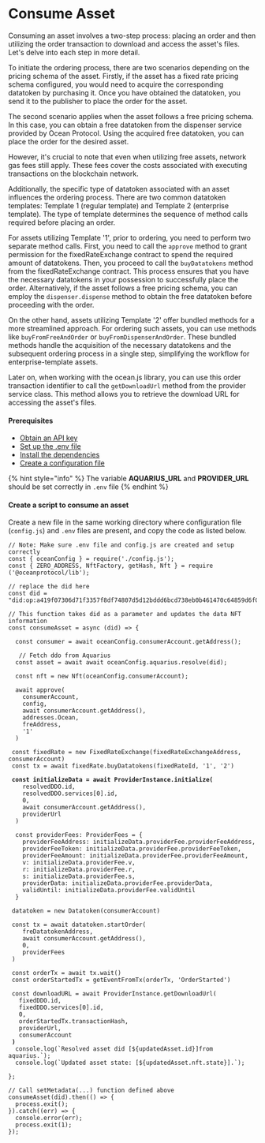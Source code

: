 # Consume Asset

Consuming an asset involves a two-step process: placing an order and then utilizing the order transaction to download and access the asset's files. Let's delve into each step in more detail.

To initiate the ordering process, there are two scenarios depending on the pricing schema of the asset. Firstly, if the asset has a fixed rate pricing schema configured, you would need to acquire the corresponding datatoken by purchasing it. Once you have obtained the datatoken, you send it to the publisher to place the order for the asset.

The second scenario applies when the asset follows a free pricing schema. In this case, you can obtain a free datatoken from the dispenser service provided by Ocean Protocol. Using the acquired free datatoken, you can place the order for the desired asset.

However, it's crucial to note that even when utilizing free assets, network gas fees still apply. These fees cover the costs associated with executing transactions on the blockchain network.

Additionally, the specific type of datatoken associated with an asset influences the ordering process. There are two common datatoken templates: Template 1 (regular template) and Template 2 (enterprise template). The type of template determines the sequence of method calls required before placing an order.

For assets utilizing Template '1', prior to ordering, you need to perform two separate method calls. First, you need to call the `approve` method to grant permission for the fixedRateExchange contract to spend the required amount of datatokens. Then, you proceed to call the `buyDatatokens` method from the fixedRateExchange contract. This process ensures that you have the necessary datatokens in your possession to successfully place the order. Alternatively, if the asset follows a free pricing schema, you can employ the `dispenser.dispense` method to obtain the free datatoken before proceeding with the order.

On the other hand, assets utilizing Template '2' offer bundled methods for a more streamlined approach. For ordering such assets, you can use methods like `buyFromFreeAndOrder` or `buyFromDispenserAndOrder`. These bundled methods handle the acquisition of the necessary datatokens and the subsequent ordering process in a single step, simplifying the workflow for enterprise-template assets.

Later on, when working with the ocean.js library, you can use this order transaction identifier to call the `getDownloadUrl` method from the provider service class. This method allows you to retrieve the download URL for accessing the asset's files.

#### Prerequisites

* [Obtain an API key](broken-reference)
* [Set up the .env file](broken-reference)
* [Install the dependencies](broken-reference)
* [Create a configuration file](configuration.md)

{% hint style="info" %}
The variable **AQUARIUS\_URL** and **PROVIDER\_URL** should be set correctly in `.env` file
{% endhint %}

#### Create a script to consume an asset

Create a new file in the same working directory where configuration file (`config.js`) and `.env` files are present, and copy the code as listed below.

<pre class="language-javascript"><code class="lang-javascript">// Note: Make sure .env file and config.js are created and setup correctly
const { oceanConfig } = require('./config.js');
const { ZERO_ADDRESS, NftFactory, getHash, Nft } = require ('@oceanprotocol/lib');

// replace the did here
const did = "did:op:a419f07306d71f3357f8df74807d5d12bddd6bcd738eb0b461470c64859d6f0f";

// This function takes did as a parameter and updates the data NFT information
const consumeAsset = async (did) => {
  
  const consumer = await oceanConfig.consumerAccount.getAddress();
  
   // Fetch ddo from Aquarius
  const asset = await await oceanConfig.aquarius.resolve(did);

  const nft = new Nft(oceanConfig.consumerAccount);
  
  await approve(
    consumerAccount,
    config,
    await consumerAccount.getAddress(),
    addresses.Ocean,
    freAddress,
    '1'
  )
    
 const fixedRate = new FixedRateExchange(fixedRateExchangeAddress, consumerAccount)
 const tx = await fixedRate.buyDatatokens(fixedRateId, '1', '2')
 
<strong> const initializeData = await ProviderInstance.initialize(
</strong>    resolvedDDO.id,
    resolvedDDO.services[0].id,
    0,
    await consumerAccount.getAddress(),
    providerUrl
  )

  const providerFees: ProviderFees = {
    providerFeeAddress: initializeData.providerFee.providerFeeAddress,
    providerFeeToken: initializeData.providerFee.providerFeeToken,
    providerFeeAmount: initializeData.providerFee.providerFeeAmount,
    v: initializeData.providerFee.v,
    r: initializeData.providerFee.r,
    s: initializeData.providerFee.s,
    providerData: initializeData.providerFee.providerData,
    validUntil: initializeData.providerFee.validUntil
  }

 datatoken = new Datatoken(consumerAccount)
    
 const tx = await datatoken.startOrder(
    freDatatokenAddress,
    await consumerAccount.getAddress(),
    0,
    providerFees
 )
    
 const orderTx = await tx.wait()
 const orderStartedTx = getEventFromTx(orderTx, 'OrderStarted')

 const downloadURL = await ProviderInstance.getDownloadUrl(
   fixedDDO.id,
   fixedDDO.services[0].id,
   0,
   orderStartedTx.transactionHash,
   providerUrl,
   consumerAccount
<strong> )
</strong>  console.log(`Resolved asset did [${updatedAsset.id}]from aquarius.`);
  console.log(`Updated asset state: [${updatedAsset.nft.state}].`);

};

// Call setMetadata(...) function defined above
consumeAsset(did).then(() => {
  process.exit();
}).catch((err) => {
  console.error(err);
  process.exit(1);
});

</code></pre>
